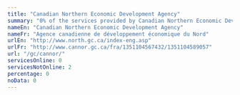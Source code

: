 ```yaml
---
title: "Canadian Northern Economic Development Agency"
summary: "0% of the services provided by Canadian Northern Economic Development Agency are available end-to-end online. 0 are available online, and 2 are not available online."
nameEn: "Canadian Northern Economic Development Agency"
nameFr: "Agence canadienne de développement économique du Nord"
urlEn: "http://www.north.gc.ca/index-eng.asp"
urlFr: "http://www.cannor.gc.ca/fra/1351104567432/1351104589057"
url: "/gc/cannor/"
servicesOnline: 0
servicesNotOnline: 2
percentage: 0
noData: 0
---
```

